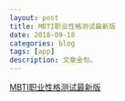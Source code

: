 ```yaml
---
layout: post
title: MBTI职业性格测试最新版
date: 2018-09-18
categories: blog
tags: [app]
description: 文章金句。
---
```


[MBTI职业性格测试最新版](https://www.apesk.com/mbti/dati.asp)
